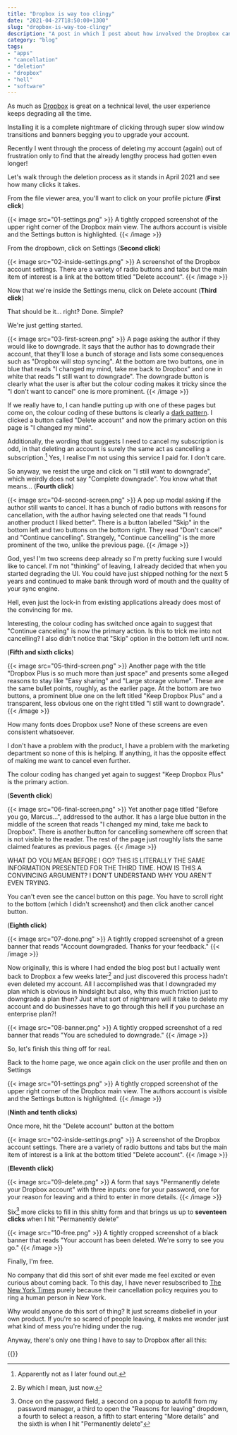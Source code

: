 ```yaml
---
title: "Dropbox is way too clingy"
date: "2021-04-27T18:50:00+1300"
slug: "dropbox-is-way-too-clingy"
description: "A post in which I post about how involved the Dropbox cancellation process is."
category: "blog"
tags:
- "apps"
- "cancellation"
- "deletion"
- "dropbox"
- "hell"
- "software"
---
```


As much as [Dropbox](https://www.dropbox.com) is great on a technical level, the user experience keeps degrading all the time.

Installing it is a complete nightmare of clicking through super slow window transitions and banners begging you to upgrade your account.

Recently I went through the process of deleting my account (again) out of frustration only to find that the already lengthy process had gotten even longer!

Let's walk through the deletion process as it stands in April 2021 and see how many clicks it takes.

From the file viewer area, you'll want to click on your profile picture (**First click**)

{{< image src="01-settings.png" >}}
  A tightly cropped screenshot of the upper right corner of the Dropbox main view. The authors account is visible and the Settings button is highlighted.
{{< /image >}}

From the dropbown, click on Settings (**Second click**)

{{< image src="02-inside-settings.png" >}}
  A screenshot of the Dropbox account settings. There are a variety of radio buttons and tabs but the main item of interest is a link at the bottom titled "Delete account".
{{< /image >}}

Now that we're inside the Settings menu, click on Delete account (**Third click**)

That should be it... right? Done. Simple?

We're just getting started.

{{< image src="03-first-screen.png" >}}
  A page asking the author if they would like to downgrade. It says that the author has to downgrade their account, that they'll lose a bunch of storage and lists some consequences such as "Dropbox will stop syncing". At the bottom are two buttons, one in blue that reads "I changed my mind, take me back to Dropbox" and one in white that reads "I still want to downgrade". The downgrade button is clearly what the user is after but the colour coding makes it tricky since the "I don't want to cancel" one is more prominent.
{{< /image >}}

If we really have to, I can handle putting up with one of these pages but come on, the colour coding of these buttons is clearly a [dark pattern](https://www.darkpatterns.org/). I clicked a button called "Delete account" and now the primary action on this page is "I changed my mind".

Additionally, the wording that suggests I need to cancel my subscription is odd, in that deleting an account is surely the same act as cancelling a subscription.[^1] Yes, I realise I'm not using this service I paid for. I don't care.

So anyway, we resist the urge and click on "I still want to downgrade", which weirdly does not say "Complete downgrade". You know what that means... (**Fourth click**)

{{< image src="04-second-screen.png" >}}
  A pop up modal asking if the author still wants to cancel. It has a bunch of radio buttons with reasons for cancellation, with the author having selected one that reads "I found another product I liked better". There is a button labelled "Skip" in the bottom left and two buttons on the bottom right. They read "Don't cancel" and "Continue cancelling". Strangely, "Continue cancelling" is the more prominent of the two, unlike the previous page.
{{< /image >}}

God, yes! I'm two screens deep already so I'm pretty fucking sure I would like to cancel. I'm not "thinking" of leaving, I already decided that when you started degrading the UI. You could have just shipped nothing for the next 5 years and continued to make bank through word of mouth and the quality of your sync engine.

Hell, even just the lock-in from existing applications already does most of the convincing for me.

Interesting, the colour coding has switched once again to suggest that "Continue canceling" is now the primary action. Is this to trick me into not cancelling? I also didn't notice that "Skip" option in the bottom left until now.

(**Fifth and sixth clicks**)

{{< image src="05-third-screen.png" >}}
  Another page with the title "Dropbox Plus is so much more than just space" and presents some alleged reasons to stay like "Easy sharing" and "Large storage volume". These are the same bullet points, roughly, as the earlier page. At the bottom are two buttons, a prominent blue one on the left titled "Keep Dropbox Plus" and a transparent, less obvious one on the right titled "I still want to downgrade".
{{< /image >}}

How many fonts does Dropbox use? None of these screens are even consistent whatsoever.

I don't have a problem with the product, I have a problem with the marketing department so none of this is helping. If anything, it has the opposite effect of making me want to cancel even further.

The colour coding has changed yet again to suggest "Keep Dropbox Plus" is the primary action.

(**Seventh click**)

{{< image src="06-final-screen.png" >}}
  Yet another page titled "Before you go, Marcus...", addressed to the author. It has a large blue button in the middle of the screen that reads "I changed my mind, take me back to Dropbox". There is another button for cancelling somewhere off screen that is not visible to the reader. The rest of the page just roughly lists the same claimed features as previous pages.
{{< /image >}}

WHAT DO YOU MEAN BEFORE I GO? THIS IS LITERALLY THE SAME INFORMATION PRESENTED FOR THE THIRD TIME. HOW IS THIS A CONVINCING ARGUMENT? I DON'T UNDERSTAND WHY YOU AREN'T EVEN TRYING.

You can't even see the cancel button on this page. You have to scroll right to the bottom (which I didn't screenshot) and then click another cancel button.

(**Eighth click**)

{{< image src="07-done.png" >}}
  A tightly cropped screenshot of a green banner that reads "Account downgraded. Thanks for your feedback."
{{< /image >}}

Now originally, this is where I had ended the blog post but I actually went back to Dropbox a few weeks later[^2] and just discovered this process hadn't even deleted my account. All I accomplished was that I downgraded my plan which is obvious in hindsight but also, why this much friction just to downgrade a plan then? Just what sort of nightmare will it take to delete my account and do businesses have to go through this hell if you purchase an enterprise plan?!

{{< image src="08-banner.png" >}}
  A tightly cropped screenshot of a red banner that reads "You are scheduled to downgrade."
{{< /image >}}

So, let's finish this thing off for real.

Back to the home page, we once again click on the user profile and then on Settings

{{< image src="01-settings.png" >}}
  A tightly cropped screenshot of the upper right corner of the Dropbox main view. The authors account is visible and the Settings button is highlighted.
{{< /image >}}

(**Ninth and tenth clicks**)

Once more, hit the "Delete account" button at the bottom

{{< image src="02-inside-settings.png" >}}
  A screenshot of the Dropbox account settings. There are a variety of radio buttons and tabs but the main item of interest is a link at the bottom titled "Delete account".
{{< /image >}}

(**Eleventh click**)

{{< image src="09-delete.png" >}}
  A form that says "Permanently delete your Dropbox account" with three inputs: one for your password, one for your reason for leaving and a third to enter in more details.
{{< /image >}}

Six[^3] more clicks to fill in this shitty form and that brings us up to **seventeen clicks** when I hit "Permanently delete"

{{< image src="10-free.png" >}}
  A tightly cropped screenshot of a black banner that reads "Your account has been deleted. We're sorry to see you go."
{{< /image >}}

Finally, I'm free.

No company that did this sort of shit ever made me feel excited or even curious about coming back. To this day, I have never resubscribed to [The New York Times](https://www.nytimes.com) purely because their cancellation policy requires you to ring a human person in New York.

Why would anyone do this sort of thing? It just screams disbelief in your own product. If you're so scared of people leaving, it makes me wonder just what kind of mess you're hiding under the rug.

Anyway, there's only one thing I have to say to Dropbox after all this:

{{<youtube id="HhnUK1YmMEU" >}}

[^1]: Apparently not as I later found out.

[^2]: By which I mean, just now.

[^3]: Once on the password field, a second on a popup to autofill from my password manager, a third to open the "Reasons for leaving" dropdown, a fourth to select a reason, a fifth to start entering "More details" and the sixth is when I hit "Permanently delete"